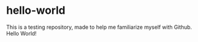 # hello-world
This is a testing repository, made to help me familiarize myself with Github. 
Hello World!
